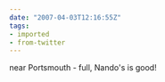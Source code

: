 ```yaml
---
date: "2007-04-03T12:16:55Z"
tags:
- imported
- from-twitter
---
```

near Portsmouth - full, Nando's is good\!
